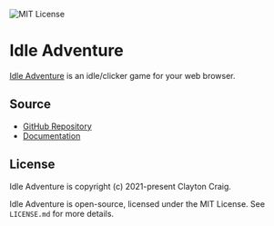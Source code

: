 ![MIT License](https://img.shields.io/github/license/Elekester/IdleAdventure)

# Idle Adventure
[Idle Adventure](https://elekester.github.io/IdleAdventure/) is an idle/clicker game for your web browser.

## Source
* [GitHub Repository](https://github.com/Elekester/IdleAdventure)
* [Documentation](https://elekester.github.io/IdleAdventure/docs/index.html)

## License

Idle Adventure is copyright (c) 2021-present Clayton Craig.

Idle Adventure is open-source, licensed under the MIT License. See ```LICENSE.md``` for more details.
